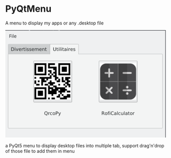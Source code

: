 # PyQtMenu
A menu to display my apps or any .desktop file

<img src="https://raw.githubusercontent.com/Daguhh/PyQtMenu/master/ui/Screenshot.png" width="600">

a PyQt5 menu to display desktop files into multiple tab, 
support drag'n'drop of those file to add them in menu
